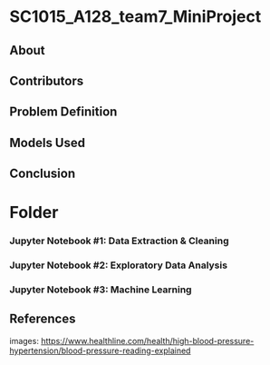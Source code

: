# SC1015_A128_team7_MiniProject

## About

## Contributors

## Problem Definition

## Models Used

## Conclusion

# Folder
### Jupyter Notebook #1: Data Extraction & Cleaning

### Jupyter Notebook #2: Exploratory Data Analysis

### Jupyter Notebook #3: Machine Learning

## References
images:
https://www.healthline.com/health/high-blood-pressure-hypertension/blood-pressure-reading-explained
